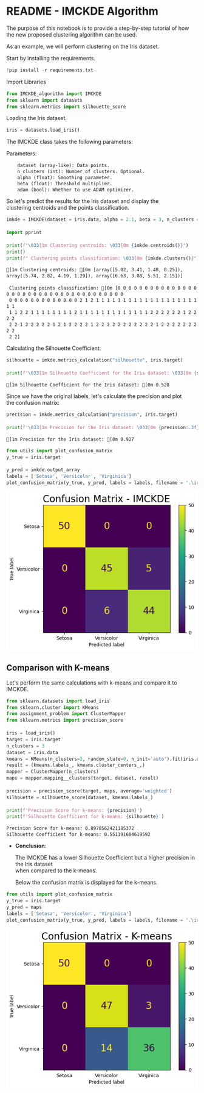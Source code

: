 # README - IMCKDE Algorithm

The purpose of this notebook is to provide a step-by-step tutorial of how the new proposed clustering algorithm can be used.

As an example, we will perform clustering on the Iris dataset.

Start by installing the requirements.


```python
!pip install -r requirements.txt
```

Import Libraries


```python
from IMCKDE_algorithm import IMCKDE
from sklearn import datasets
from sklearn.metrics import silhouette_score
```

Loading the Iris dataset.


```python
iris = datasets.load_iris()
```

The IMCKDE class takes the following parameters:

Parameters:  

        dataset (array-like): Data points.  
        n_clusters (int): Number of clusters. Optional.
        alpha (float): Smoothing parameter.  
        beta (float): Threshold multiplier.  
        adam (bool): Whether to use ADAM optimizer.

So let's predict the results for the Iris dataset and display the  
clustering centroids and the points classification.



```python
imkde = IMCKDE(dataset = iris.data, alpha = 2.1, beta = 3, n_clusters = 3).predict()

import pprint

print(f"\033[1m Clustering centroids: \033[0m {imkde.centroids()}")
print()
print(f" Clustering points classification: \033[0m {imkde.clusters()}")
```

    [1m Clustering centroids: [0m [array([5.02, 3.41, 1.48, 0.25]), array([5.74, 2.82, 4.19, 1.29]), array([6.63, 3.08, 5.51, 2.15])]
    
     Clustering points classification: [0m [0 0 0 0 0 0 0 0 0 0 0 0 0 0 0 0 0 0 0 0 0 0 0 0 0 0 0 0 0 0 0 0 0 0 0 0 0
     0 0 0 0 0 0 0 0 0 0 0 0 0 2 1 2 1 1 1 1 1 1 1 1 1 1 1 1 1 1 1 1 1 1 1 1 1
     1 1 2 2 1 1 1 1 1 1 1 1 2 1 1 1 1 1 1 1 1 1 1 1 1 1 2 2 2 2 2 2 1 2 2 2 2
     2 2 1 2 2 2 2 2 1 2 1 2 2 2 2 1 2 2 2 2 2 2 2 2 2 2 2 1 2 2 2 2 2 2 2 2 2
     2 2]


Calculating the Silhouette Coefficient:


```python
silhouette = imkde.metrics_calculation("silhouette", iris.target)

print(f'\033[1m Silhouette Coefficient for the Iris dataset: \033[0m {silhouette:.3f}')
```

    [1m Silhouette Coefficient for the Iris dataset: [0m 0.528


Since we have the original labels, let's calculate the precision and plot   
the confusion matrix:


```python
precision = imkde.metrics_calculation("precision", iris.target)

print(f'\033[1m Precision for the Iris dataset: \033[0m {precision:.3f}')
```

    [1m Precision for the Iris dataset: [0m 0.927



```python
from utils import plot_confusion_matrix
y_true = iris.target

y_pred = imkde.output_array
labels = ['Setosa', 'Versicolor', 'Virginica']
plot_confusion_matrix(y_true, y_pred, labels = labels, filename = '.\iris_imkde.jpeg', title = 'Confusion Matrix - IMCKDE')
```


    
![png](README_files/README_13_0.png)
    


## Comparison with K-means

Let's perform the same calculations with k-means and compare it to IMCKDE.


```python
from sklearn.datasets import load_iris
from sklearn.cluster import KMeans
from assignment_problem import ClusterMapper
from sklearn.metrics import precision_score

iris = load_iris()
target = iris.target
n_clusters = 3
dataset = iris.data
kmeans = KMeans(n_clusters=3, random_state=0, n_init='auto').fit(iris.data)
result = (kmeans.labels_, kmeans.cluster_centers_,)
mapper = ClusterMapper(n_clusters)
maps = mapper.mapping__clusters(target, dataset, result)

precision = precision_score(target, maps, average='weighted')
silhouette = silhouette_score(dataset, kmeans.labels_)

print(f'Precision Score for k-means: {precision}')
print(f'Silhouette Coefficient for k-means: {silhouette}')
```

    Precision Score for k-means: 0.8978562421185372
    Silhouette Coefficient for k-means: 0.551191604619592


* **Conclusion**:

    The IMCKDE has a lower Silhouette Coefficient but a higher precision in the Iris dataset   
    when compared to the k-means.

    Below the confusion matrix is displayed for the k-means.


```python
from utils import plot_confusion_matrix
y_true = iris.target
y_pred = maps
labels = ['Setosa', 'Versicolor', 'Virginica']
plot_confusion_matrix(y_true, y_pred, labels = labels, filename = '.\iris_kmeans.jpeg', title = 'Confusion Matrix - K-means')
```


    
![png](README_files/README_18_0.png)
    

